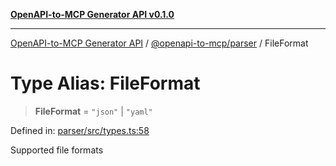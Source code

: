 [**OpenAPI-to-MCP Generator API v0.1.0**](../../../README.md)

***

[OpenAPI-to-MCP Generator API](../../../modules.md) / [@openapi-to-mcp/parser](../README.md) / FileFormat

# Type Alias: FileFormat

> **FileFormat** = `"json"` \| `"yaml"`

Defined in: [parser/src/types.ts:58](https://github.com/salacoste/openapi-mcp-generator/blob/fda5c6400a831cddbad9eacd652e11b2f7410b22/packages/parser/src/types.ts#L58)

Supported file formats
